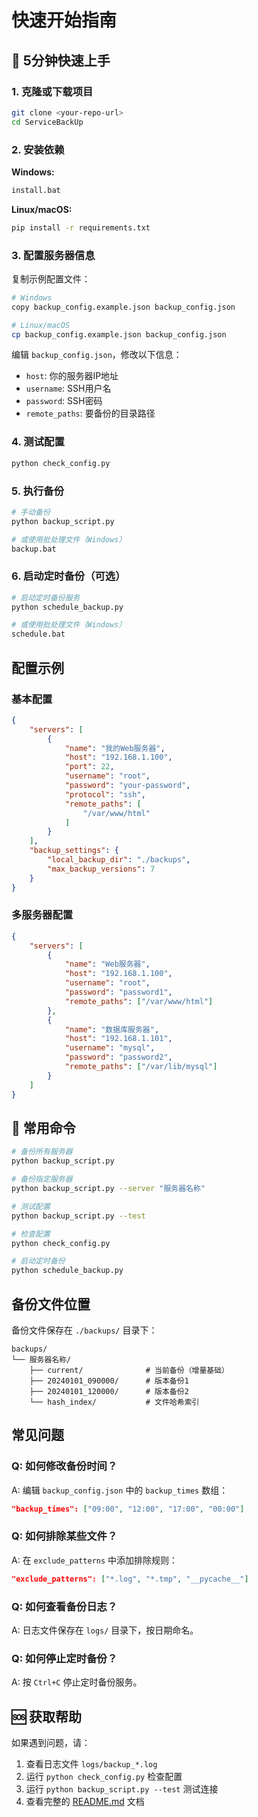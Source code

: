 # 快速开始指南

## 🚀 5分钟快速上手

### 1. 克隆或下载项目
```bash
git clone <your-repo-url>
cd ServiceBackUp
```

### 2. 安装依赖
**Windows:**
```bash
install.bat
```

**Linux/macOS:**
```bash
pip install -r requirements.txt
```

### 3. 配置服务器信息
复制示例配置文件：
```bash
# Windows
copy backup_config.example.json backup_config.json

# Linux/macOS
cp backup_config.example.json backup_config.json
```

编辑 `backup_config.json`，修改以下信息：
- `host`: 你的服务器IP地址
- `username`: SSH用户名
- `password`: SSH密码
- `remote_paths`: 要备份的目录路径

### 4. 测试配置
```bash
python check_config.py
```

### 5. 执行备份
```bash
# 手动备份
python backup_script.py

# 或使用批处理文件（Windows）
backup.bat
```

### 6. 启动定时备份（可选）
```bash
# 启动定时备份服务
python schedule_backup.py

# 或使用批处理文件（Windows）
schedule.bat
```

## 配置示例

### 基本配置
```json
{
    "servers": [
        {
            "name": "我的Web服务器",
            "host": "192.168.1.100",
            "port": 22,
            "username": "root",
            "password": "your-password",
            "protocol": "ssh",
            "remote_paths": [
                "/var/www/html"
            ]
        }
    ],
    "backup_settings": {
        "local_backup_dir": "./backups",
        "max_backup_versions": 7
    }
}
```

### 多服务器配置
```json
{
    "servers": [
        {
            "name": "Web服务器",
            "host": "192.168.1.100",
            "username": "root",
            "password": "password1",
            "remote_paths": ["/var/www/html"]
        },
        {
            "name": "数据库服务器",
            "host": "192.168.1.101",
            "username": "mysql",
            "password": "password2",
            "remote_paths": ["/var/lib/mysql"]
        }
    ]
}
```

## 🔧 常用命令

```bash
# 备份所有服务器
python backup_script.py

# 备份指定服务器
python backup_script.py --server "服务器名称"

# 测试配置
python backup_script.py --test

# 检查配置
python check_config.py

# 启动定时备份
python schedule_backup.py
```

## 备份文件位置

备份文件保存在 `./backups/` 目录下：
```
backups/
└── 服务器名称/
    ├── current/              # 当前备份（增量基础）
    ├── 20240101_090000/      # 版本备份1
    ├── 20240101_120000/      # 版本备份2
    └── hash_index/           # 文件哈希索引
```

## 常见问题

### Q: 如何修改备份时间？
A: 编辑 `backup_config.json` 中的 `backup_times` 数组：
```json
"backup_times": ["09:00", "12:00", "17:00", "00:00"]
```

### Q: 如何排除某些文件？
A: 在 `exclude_patterns` 中添加排除规则：
```json
"exclude_patterns": ["*.log", "*.tmp", "__pycache__"]
```

### Q: 如何查看备份日志？
A: 日志文件保存在 `logs/` 目录下，按日期命名。

### Q: 如何停止定时备份？
A: 按 `Ctrl+C` 停止定时备份服务。

## 🆘 获取帮助

如果遇到问题，请：
1. 查看日志文件 `logs/backup_*.log`
2. 运行 `python check_config.py` 检查配置
3. 运行 `python backup_script.py --test` 测试连接
4. 查看完整的 [README.md](README.md) 文档
